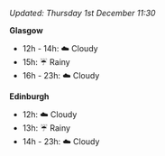 *Updated: Thursday 1st December 11:30*

**Glasgow**

* 12h - 14h: :cloud: Cloudy
* 15h: :umbrella: Rainy
* 16h - 23h: :cloud: Cloudy

**Edinburgh**

* 12h: :cloud: Cloudy
* 13h: :umbrella: Rainy
* 14h - 23h: :cloud: Cloudy
